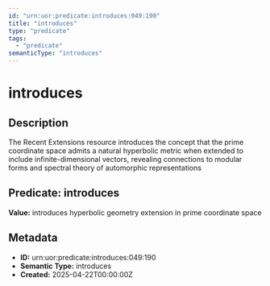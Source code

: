 ```yaml
---
id: "urn:uor:predicate:introduces:049:190"
title: "introduces"
type: "predicate"
tags:
  - "predicate"
semanticType: "introduces"
---
```


# introduces

## Description

The Recent Extensions resource introduces the concept that the prime coordinate space admits a natural hyperbolic metric when extended to include infinite-dimensional vectors, revealing connections to modular forms and spectral theory of automorphic representations

## Predicate: introduces

**Value:** introduces hyperbolic geometry extension in prime coordinate space

## Metadata

- **ID:** urn:uor:predicate:introduces:049:190
- **Semantic Type:** introduces
- **Created:** 2025-04-22T00:00:00Z
